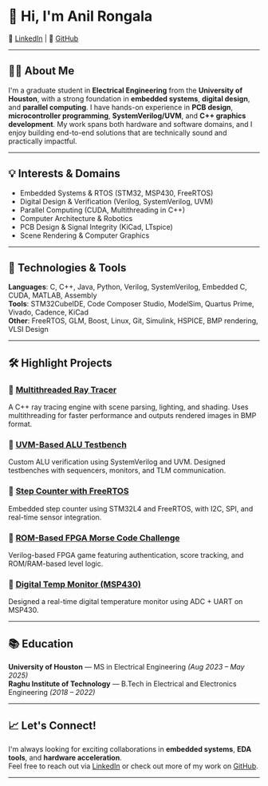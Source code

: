 # 👋 Hi, I'm Anil Rongala
🔗 [LinkedIn](https://www.linkedin.com/in/anil-rongala/) | 🔗 [GitHub](https://github.com/ANIL-RONGALA)

---
## 👨‍🎓 About Me

I'm a graduate student in **Electrical Engineering** from the **University of Houston**, with a strong foundation in **embedded systems**, **digital design**, and **parallel computing**. I have hands-on experience in **PCB design**, **microcontroller programming**, **SystemVerilog/UVM**, and **C++ graphics development**. My work spans both hardware and software domains, and I enjoy building end-to-end solutions that are technically sound and practically impactful.

---

## 💡 Interests & Domains

- Embedded Systems & RTOS (STM32, MSP430, FreeRTOS)
- Digital Design & Verification (Verilog, SystemVerilog, UVM)
- Parallel Computing (CUDA, Multithreading in C++)
- Computer Architecture & Robotics
- PCB Design & Signal Integrity (KiCad, LTspice)
- Scene Rendering & Computer Graphics

---

## 🔧 Technologies & Tools

**Languages**: C, C++, Java, Python, Verilog, SystemVerilog, Embedded C, CUDA, MATLAB, Assembly  
**Tools**: STM32CubeIDE, Code Composer Studio, ModelSim, Quartus Prime, Vivado, Cadence, KiCad  
**Other**: FreeRTOS, GLM, Boost, Linux, Git, Simulink, HSPICE, BMP rendering, VLSI Design

---

## 🛠️ Highlight Projects

### 🔹 [Multithreaded Ray Tracer](https://github.com/ANIL-RONGALA)
A C++ ray tracing engine with scene parsing, lighting, and shading. Uses multithreading for faster performance and outputs rendered images in BMP format.

### 🔹 [UVM-Based ALU Testbench](https://github.com/ANIL-RONGALA)
Custom ALU verification using SystemVerilog and UVM. Designed testbenches with sequencers, monitors, and TLM communication.

### 🔹 [Step Counter with FreeRTOS](https://github.com/ANIL-RONGALA)
Embedded step counter using STM32L4 and FreeRTOS, with I2C, SPI, and real-time sensor integration.

### 🔹 [ROM-Based FPGA Morse Code Challenge](https://github.com/ANIL-RONGALA)
Verilog-based FPGA game featuring authentication, score tracking, and ROM/RAM-based level logic.

### 🔹 [Digital Temp Monitor (MSP430)](https://github.com/ANIL-RONGALA)
Designed a real-time digital temperature monitor using ADC + UART on MSP430.

---

## 📚 Education

**University of Houston** — MS in Electrical Engineering *(Aug 2023 – May 2025)*  
**Raghu Institute of Technology** — B.Tech in Electrical and Electronics Engineering *(2018 – 2022)*

---

## 📈 Let's Connect!

I'm always looking for exciting collaborations in **embedded systems**, **EDA tools**, and **hardware acceleration**.  
Feel free to reach out via [LinkedIn](https://linkedin.com/in/anil-rongala-8308a6211) or check out more of my work on [GitHub](https://github.com/ANIL-RONGALA).

---
